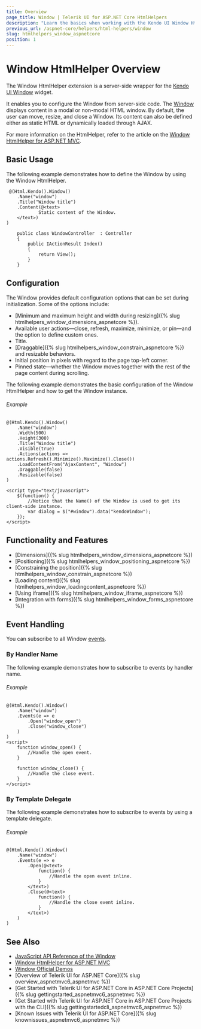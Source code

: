 ```yaml
---
title: Overview
page_title: Window | Telerik UI for ASP.NET Core HtmlHelpers
description: "Learn the basics when working with the Kendo UI Window HtmlHelper for ASP.NET Core (MVC 6 or ASP.NET Core MVC)."
previous_url: /aspnet-core/helpers/html-helpers/window
slug: htmlhelpers_window_aspnetcore
position: 1
---
```


# Window HtmlHelper Overview

The Window HtmlHelper extension is a server-side wrapper for the [Kendo UI Window](http://demos.telerik.com/kendo-ui/window/index) widget.

It enables you to configure the Window from server-side code. The [Window](http://docs.telerik.com/kendo-ui/controls/layout/window/overview) displays content in a modal or non-modal HTML window. By default, the user can move, resize, and close a Window. Its content can also be defined either as static HTML or dynamically loaded through AJAX.

For more information on the HtmlHelper, refer to the article on the [Window HtmlHelper for ASP.NET MVC](http://docs.telerik.com/aspnet-mvc/helpers/window/overview).

## Basic Usage

The following example demonstrates how to define the Window by using the Window HtmlHelper.

```Razor
 @(Html.Kendo().Window()
    .Name("window")
    .Title("Window title")
    .Content(@<text>
            Static content of the Window.
    </text>)
)
```
```Controller
    public class WindowController  : Controller
    {
        public IActionResult Index()
        {
            return View();
        }
    }
```

## Configuration

The Window provides default configuration options that can be set during initialization. Some of the options include:

* [Minimum and maximum height and width during resizing]({% slug htmlhelpers_window_dimensions_aspnetcore %}).
* Available user actions&mdash;close, refresh, maximize, minimize, or pin&mdash;and the option to define custom ones.
* Title.
* [Draggable]({% slug htmlhelpers_window_constrain_aspnetcore %}) and resizable behaviors.
* Initial position in pixels with regard to the page top-left corner.
* Pinned state&mdash;whether the Window moves together with the rest of the page content during scrolling.

The following example demonstrates the basic configuration of the Window HtmlHelper and how to get the Window instance.

###### Example

    @(Html.Kendo().Window()
        .Name("window")
        .Width(500)
        .Height(300)
        .Title("Window title")
        .Visible(true)
        .Actions(actions => actions.Refresh().Minimize().Maximize().Close())
        .LoadContentFrom("AjaxContent", "Window")
        .Draggable(false)
        .Resizable(false)
    )

    <script type="text/javascript">
        $(function() {
            //Notice that the Name() of the Window is used to get its client-side instance.
            var dialog = $("#window").data("kendoWindow");
        });
    </script>

## Functionality and Features

* [Dimensions]({% slug htmlhelpers_window_dimensions_aspnetcore %})
* [Positioning]({% slug htmlhelpers_window_positioning_aspnetcore %})
* [Constraining the position]({% slug htmlhelpers_window_constrain_aspnetcore %})
* [Loading content]({% slug htmlhelpers_window_loadingcontent_aspnetcore %})
* [Using iframe]({% slug htmlhelpers_window_iframe_aspnetcore %})
* [Integration with forms]({% slug htmlhelpers_window_forms_aspnetcore %})

## Event Handling

You can subscribe to all Window [events](/api/Kendo.Mvc.UI.Fluent/WindowEventBuilder).

### By Handler Name

The following example demonstrates how to subscribe to events by handler name.

###### Example

    @(Html.Kendo().Window()
        .Name("window")
        .Events(e => e
            .Open("window_open")
            .Close("window_close")
        )
    )
    <script>
        function window_open() {
            //Handle the open event.
        }

        function window_close() {
            //Handle the close event.
        }
    </script>


### By Template Delegate

The following example demonstrates how to subscribe to events by using a template delegate.

###### Example

    @(Html.Kendo().Window()
        .Name("window")
        .Events(e => e
            .Open(@<text>
                function() {
                    //Handle the open event inline.
                }
            </text>)
            .Close(@<text>
                function() {
                    //Handle the close event inline.
                }
            </text>)
        )
    )

## See Also

* [JavaScript API Reference of the Window](http://docs.telerik.com/kendo-ui/api/javascript/ui/window)
* [Window HtmlHelper for ASP.NET MVC](http://docs.telerik.com/aspnet-mvc/helpers/window/overview)
* [Window Official Demos](http://demos.telerik.com/aspnet-mvc/window/index)
* [Overview of Telerik UI for ASP.NET Core]({% slug overview_aspnetmvc6_aspnetmvc %})
* [Get Started with Telerik UI for ASP.NET Core in ASP.NET Core Projects]({% slug gettingstarted_aspnetmvc6_aspnetmvc %})
* [Get Started with Telerik UI for ASP.NET Core in ASP.NET Core Projects with the CLI]({% slug gettingstartedcli_aspnetmvc6_aspnetmvc %})
* [Known Issues with Telerik UI for ASP.NET Core]({% slug knownissues_aspnetmvc6_aspnetmvc %})
